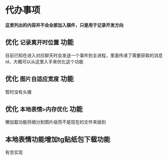# 代办事项

**这里列出的内容并不会全部加入插件，只是用于记录开发方向**

## 优化 `记录离开时位置` 功能

目前已知在进入对应聊天时会发送一个事件到主进程，里面传递了需要获取的消息id，大概可以从这里入手来优化这个功能

## 优化 `图片自适应宽度` 功能

暂时没有头猪

## 优化 `本地表情>内存优化` 功能

懒加载功能将细分到图片级而不是现在的文件夹级别

## 本地表情功能增加tg贴纸包下载功能

有空实现
